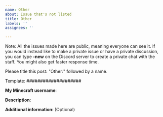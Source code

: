 ```yaml
---
name: Other
about: Issue that's not listed
title: Other
labels: ''
assignees: ''

---
```


Note: All the issues made here are public, meaning everyone can see it.
If you would instead like to make a private issue or have a private discussion, you can type **-new** on the Discord server to create a private chat with the staff.
You might also get faster response time.

Please title this post: "Other:" followed by a name.

Template:
####################

**My Minecraft username**:

**Description**:

**Additional information**: (Optional)
